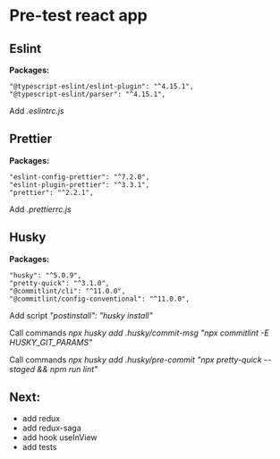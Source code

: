 # Pre-test react app

## Eslint

**Packages:**

```
"@typescript-eslint/eslint-plugin": "^4.15.1",
"@typescript-eslint/parser": "^4.15.1",
```

Add _.eslintrc.js_

## Prettier

**Packages:**

```
"eslint-config-prettier": "^7.2.0",
"eslint-plugin-prettier": "^3.3.1",
"prettier": "^2.2.1",
```

Add _.prettierrc.js_

## Husky

**Packages:**

```
"husky": "^5.0.9",
"pretty-quick": "^3.1.0",
"@commitlint/cli": "^11.0.0",
"@commitlint/config-conventional": "^11.0.0",
```

Add script _"postinstall": "husky install"_

Call commands _npx husky add .husky/commit-msg "npx commitlint -E HUSKY_GIT_PARAMS"_

Call commands _npx husky add .husky/pre-commit "npx pretty-quick --staged && npm run lint"_

## Next:

-   add redux
-   add redux-saga
-   add hook useInView
-   add tests
